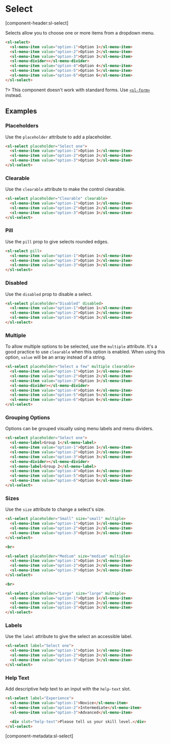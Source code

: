 # Select

[component-header:sl-select]

Selects allow you to choose one or more items from a dropdown menu.

```html preview
<sl-select>
  <sl-menu-item value="option-1">Option 1</sl-menu-item>
  <sl-menu-item value="option-2">Option 2</sl-menu-item>
  <sl-menu-item value="option-3">Option 3</sl-menu-item>
  <sl-menu-divider></sl-menu-divider>
  <sl-menu-item value="option-4">Option 4</sl-menu-item>
  <sl-menu-item value="option-5">Option 5</sl-menu-item>
  <sl-menu-item value="option-6">Option 6</sl-menu-item>
</sl-select>
```

?> This component doesn't work with standard forms. Use [`<sl-form>`](/components/form.md) instead.

## Examples

### Placeholders

Use the `placeholder` attribute to add a placeholder.

```html preview
<sl-select placeholder="Select one">
  <sl-menu-item value="option-1">Option 1</sl-menu-item>
  <sl-menu-item value="option-2">Option 2</sl-menu-item>
  <sl-menu-item value="option-3">Option 3</sl-menu-item>
</sl-select>
```

### Clearable

Use the `clearable` attribute to make the control clearable.

```html preview
<sl-select placeholder="Clearable" clearable>
  <sl-menu-item value="option-1">Option 1</sl-menu-item>
  <sl-menu-item value="option-2">Option 2</sl-menu-item>
  <sl-menu-item value="option-3">Option 3</sl-menu-item>
</sl-select>
```

### Pill

Use the `pill` prop to give selects rounded edges.

```html preview
<sl-select pill>
  <sl-menu-item value="option-1">Option 1</sl-menu-item>
  <sl-menu-item value="option-2">Option 2</sl-menu-item>
  <sl-menu-item value="option-3">Option 3</sl-menu-item>
</sl-select>
```

### Disabled

Use the `disabled` prop to disable a select.

```html preview
<sl-select placeholder="Disabled" disabled>
  <sl-menu-item value="option-1">Option 1</sl-menu-item>
  <sl-menu-item value="option-2">Option 2</sl-menu-item>
  <sl-menu-item value="option-3">Option 3</sl-menu-item>
</sl-select>
```

### Multiple

To allow multiple options to be selected, use the `multiple` attribute. It's a good practice to use `clearable` when this option is enabled. When using this option, `value` will be an array instead of a string.

```html preview
<sl-select placeholder="Select a few" multiple clearable>
  <sl-menu-item value="option-1">Option 1</sl-menu-item>
  <sl-menu-item value="option-2">Option 2</sl-menu-item>
  <sl-menu-item value="option-3">Option 3</sl-menu-item>
  <sl-menu-divider></sl-menu-divider>
  <sl-menu-item value="option-4">Option 4</sl-menu-item>
  <sl-menu-item value="option-5">Option 5</sl-menu-item>
  <sl-menu-item value="option-6">Option 6</sl-menu-item>
</sl-select>
```

### Grouping Options

Options can be grouped visually using menu labels and menu dividers.

```html preview
<sl-select placeholder="Select one">
  <sl-menu-label>Group 1</sl-menu-label>
  <sl-menu-item value="option-1">Option 1</sl-menu-item>
  <sl-menu-item value="option-2">Option 2</sl-menu-item>
  <sl-menu-item value="option-3">Option 3</sl-menu-item>
  <sl-menu-divider></sl-menu-divider>
  <sl-menu-label>Group 2</sl-menu-label>
  <sl-menu-item value="option-4">Option 4</sl-menu-item>
  <sl-menu-item value="option-5">Option 5</sl-menu-item>
  <sl-menu-item value="option-6">Option 6</sl-menu-item>
</sl-select>
```

### Sizes

Use the `size` attribute to change a select's size.

```html preview
<sl-select placeholder="Small" size="small" multiple>
  <sl-menu-item value="option-1">Option 1</sl-menu-item>
  <sl-menu-item value="option-2">Option 2</sl-menu-item>
  <sl-menu-item value="option-3">Option 3</sl-menu-item>
</sl-select>

<br>

<sl-select placeholder="Medium" size="medium" multiple>
  <sl-menu-item value="option-1">Option 1</sl-menu-item>
  <sl-menu-item value="option-2">Option 2</sl-menu-item>
  <sl-menu-item value="option-3">Option 3</sl-menu-item>
</sl-select>

<br>

<sl-select placeholder="Large" size="large" multiple>
  <sl-menu-item value="option-1">Option 1</sl-menu-item>
  <sl-menu-item value="option-2">Option 2</sl-menu-item>
  <sl-menu-item value="option-3">Option 3</sl-menu-item>
</sl-select>
```

### Labels

Use the `label` attribute to give the select an accessible label.

```html preview
<sl-select label="Select one">
  <sl-menu-item value="option-1">Option 1</sl-menu-item>
  <sl-menu-item value="option-2">Option 2</sl-menu-item>
  <sl-menu-item value="option-3">Option 3</sl-menu-item>
</sl-select>
```

### Help Text

Add descriptive help text to an input with the `help-text` slot.

```html preview
<sl-select label="Experience">
  <sl-menu-item value="option-1">Novice</sl-menu-item>
  <sl-menu-item value="option-2">Intermediate</sl-menu-item>
  <sl-menu-item value="option-3">Advanced</sl-menu-item>

  <div slot="help-text">Please tell us your skill level.</div>
</sl-select>
```

[component-metadata:sl-select]
